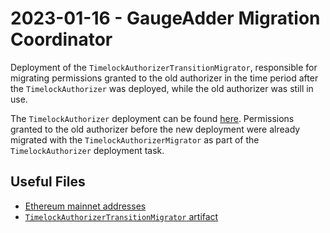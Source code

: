 # 2023-01-16 - GaugeAdder Migration Coordinator

Deployment of the `TimelockAuthorizerTransitionMigrator`, responsible for migrating permissions granted to the old authorizer in the time period after the `TimelockAuthorizer` was deployed, while the old authorizer was still in use. 

The `TimelockAuthorizer` deployment can be found [here](../../20221202-timelock-authorizer/). Permissions granted to the old authorizer before the new deployment were already migrated with the `TimelockAuthorizerMigrator` as part of the `TimelockAuthorizer` deployment task.

## Useful Files

- [Ethereum mainnet addresses](./output/mainnet.json)
- [`TimelockAuthorizerTransitionMigrator` artifact](./artifact/TimelockAuthorizerTransitionMigrator.json)
